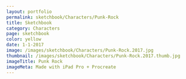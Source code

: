 ```yaml
---
layout: portfolio
permalink: sketchbook/Characters/Punk-Rock
title: Sketchbook
category: Characters
page: sketchbook
color: yellow
date: 1-1-2017
image: /images/sketchbook/Characters/Punk-Rock.2017.jpg
thumbnail: /images/sketchbook/Characters/Punk-Rock.2017.thumb.jpg
imageTitle: Punk Rock
imageMeta: Made with iPad Pro + Procreate
---
```

